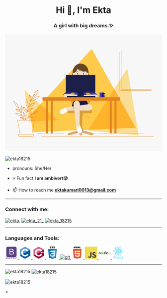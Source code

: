 <h1 align="center">Hi 👋, I'm Ekta</h1>
<h3 align="center">A girl with big dreams.✨</h3>
<img src="gif.gif">

<p align="left"> <img src="https://komarev.com/ghpvc/?username=ekta18215&label=Profile%20views&color=0e75b6&style=flat" alt="ekta18215" /> </p>

- pronouns: She/Her

- ⚡ Fun fact **I am ambivert😜**

- 📫 How to reach me **ektakumari0013@gmail.com**

***
<h3 align="left">Connect with me:</h3>
<p align="left">
<a href="https://linkedin.com/in/ekta." target="blank"><img align="center" src="https://raw.githubusercontent.com/rahuldkjain/github-profile-readme-generator/master/src/images/icons/Social/linked-in-alt.svg" alt="ekta." height="30" width="40" /></a>
<a href="https://instagram.com/ekta_21_" target="blank"><img align="center" src="https://raw.githubusercontent.com/rahuldkjain/github-profile-readme-generator/master/src/images/icons/Social/instagram.svg" alt="ekta_21_" height="30" width="40" /></a>
<a href="https://www.codechef.com/users/ekta_18215" target="blank"><img align="center" src="https://cdn.jsdelivr.net/npm/simple-icons@3.1.0/icons/codechef.svg" alt="ekta_18215" height="30" width="40" /></a>
</p>

***
<h3 align="left">Languages and Tools:</h3>
<p align="left"> <a href="https://getbootstrap.com" target="_blank"> <img src="https://raw.githubusercontent.com/devicons/devicon/master/icons/bootstrap/bootstrap-plain-wordmark.svg" alt="bootstrap" width="40" height="40"/> </a> <a href="https://www.cprogramming.com/" target="_blank"> <img src="https://raw.githubusercontent.com/devicons/devicon/master/icons/c/c-original.svg" alt="c" width="40" height="40"/> </a> <a href="https://www.w3schools.com/cpp/" target="_blank"> <img src="https://raw.githubusercontent.com/devicons/devicon/master/icons/cplusplus/cplusplus-original.svg" alt="cplusplus" width="40" height="40"/> </a> <a href="https://www.w3schools.com/css/" target="_blank"> <img src="https://raw.githubusercontent.com/devicons/devicon/master/icons/css3/css3-original-wordmark.svg" alt="css3" width="40" height="40"/> </a> <a href="https://git-scm.com/" target="_blank"> <img src="https://www.vectorlogo.zone/logos/git-scm/git-scm-icon.svg" alt="git" width="40" height="40"/> </a> <a href="https://www.w3.org/html/" target="_blank"> <img src="https://raw.githubusercontent.com/devicons/devicon/master/icons/html5/html5-original-wordmark.svg" alt="html5" width="40" height="40"/> </a> <a href="https://developer.mozilla.org/en-US/docs/Web/JavaScript" target="_blank"> <img src="https://raw.githubusercontent.com/devicons/devicon/master/icons/javascript/javascript-original.svg" alt="javascript" width="40" height="40"/> </a> <a href="https://nodejs.org" target="_blank"> <img src="https://raw.githubusercontent.com/devicons/devicon/master/icons/nodejs/nodejs-original-wordmark.svg" alt="nodejs" width="40" height="40"/> </a> <a href="https://reactjs.org/" target="_blank"> <img src="https://raw.githubusercontent.com/devicons/devicon/master/icons/react/react-original-wordmark.svg" alt="react" width="40" height="40"/> </a> </p>

***
<p><img align="left" src="https://github-readme-stats.vercel.app/api/top-langs?username=ekta18215&show_icons=true&locale=en&layout=compact" alt="ekta18215" /></p>

<p>&nbsp;<img align="center" src="https://github-readme-stats.vercel.app/api?username=ekta18215&show_icons=true&locale=en" alt="ekta18215" /></p>

<p><img align="center" src="https://github-readme-streak-stats.herokuapp.com/?user=ekta18215&" alt="ekta18215" /></p>
>
